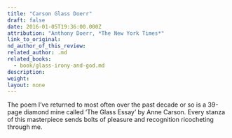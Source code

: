 ```yaml
---
title: "Carson Glass Doerr"
draft: false
date: 2016-01-05T19:36:00.000Z
attribution: "Anthony Doerr, *The New York Times*"
link_to_original:
nd_author_of_this_review:
related_author: .md
related_books:
  - book/glass-irony-and-god.md
description:
weight:
layout: none
---
```

The poem I’ve returned to most often over the past decade or so is a 39-page diamond mine called ‘The Glass Essay’ by Anne Carson. Every stanza of this masterpiece sends bolts of pleasure and recognition ricocheting through me.

